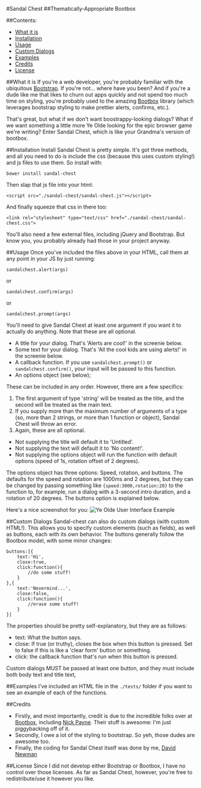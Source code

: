 #Sandal Chest
##Thematically-Appropriate Bootbox

##Contents:

 - [What it is](#what-is-it)
 - [Installation](#installation)
 - [Usage](#usage)
 - [Custom Dialogs](#custom-dialogs)
 - [Examples](#examples)
 - [Credits](#credits)
 - [License](#license)

##What it is
If you're a web developer, you're probably familiar with the ubiquitous [Bootstrap](http://getbootstrap.com/). If you're not... where have you been? And if you're a dude like me that likes to churn out apps quickly and not spend too much time on styling, you're probably used to the amazing [Bootbox](http://bootboxjs.com/) library (which leverages bootstrap styling to make prettier alerts, confirms, etc.). 

That's great, but what if we don't want boostrappy-looking dialogs? What if we want something a little more Ye Olde looking for the epic browser game we're writing? Enter Sandal Chest, which is like your Grandma's version of bootbox.

##Installation
Install Sandal Chest is pretty simple. It's got three methods, and all you need to do is include the css (because this uses custom styling!) and js files to use them. So install with:

```bower install sandal-chest```

Then slap that js file into your html:

```<script src="./sandal-chest/sandal-chest.js"></script>```

And finally squeeze that css in there too:

```<link rel="stylesheet" type="text/css" href="./sandal-chest/sandal-chest.css">```

You'll also need a few external files, including jQuery and Bootstrap. But know you, you probably already had those in your project anyway.

##Usage
Once you've included the files above in your HTML, call them at any point in your JS by just running:

`sandalchest.alert(args)`

or

`sandalchest.confirm(args)`

or

`sandalchest.prompt(args)`

You'll need to give Sandal Chest at least one argument if you want it to actually do anything. Note that these are all optional.
 - A title for your dialog. That's 'Alerts are cool!' in the screenie below.
 - Some text for your dialog. That's 'All the cool kids are using alerts!' in the screenie below.
 - A callback function. If you use `sandalchest.prompt()` or `sandalchest.confirm()`, your input will be passed to this function. 
 - An options object (see below);

These can be included in any order. However, there are a few specifics:

 1. The first argument of type 'string' will be treated as the title, and the second will be treated as the main text.
 2. If you supply more than the maximum number of arguments of a type (so, more than 2 strings, or more than 1 function or object), Sandal Chest will throw an error.
 3. Again, these are all optional. 
  - Not supplying the title will default it to 'Untitled'. 
  - Not supplying the text will default it to 'No content!'.
  - Not supplying the options object will run the function with default options (speed of 1s, rotation offset of 2 degrees).

The options object has three options: Speed, rotation, and buttons. The defaults for the speed and rotation are 1000ms and 2 degrees, but they can be changed by passing something like `{speed:3000,rotation:20}` to the function to, for example, run a dialog with a 3-second intro duration, and a rotation of 20 degrees. The buttons option is explained below.

Here's a nice screenshot for you:
![Ye Olde User Interface Example](./tests/screenie.png)

##Custom Dialogs
Sandal-chest can also do custom dialogs (with custom HTML!). This allows you to specify custom elements (such as fields), as well as buttons, each with its own behavior. The buttons generally follow the Bootbox model, with some minor changes:

    buttons:[{
    	text:'Hi',
    	close:true,
    	click:function(){
    		//do some stuff!
    	}
    },{
    	text:'Nevermind...',
    	close:false,
    	click:function(){
    		//erase some stuff!
    	}
    }]

The properties should be pretty self-explanatory, but they are as follows:

 - text: What the button says.
 - close: If true (or truthy), closes the box when this button is pressed. Set to false if this is like a 'clear form' button or something.
 - click: the callback function that's run when this button is pressed. 

Custom dialogs MUST be passed at least one button, and they must include both body text and title text,

##Examples
I've included an HTML file in the `./tests/` folder if you want to see an example of each of the functions.

##Credits
 - Firstly, and most importantly, credit is due to the incredible folks over at [Bootbox](http://bootboxjs.com/), including [Nick Payne](http://twitter.com/makeusabrew). Their stuff is awesome: I'm just piggybacking off of it.
 - Secondly, I owe a lot of the styling to bootstrap. So yeh, those dudes are awesome too.
 - Finally, the coding for Sandal Chest itself was done by me, [David Newman](https://github.com/Newms34/)

##License
Since I did not develop either Bootstrap or Bootbox, I have no control over those licenses. As far as Sandal Chest, however, you're free to redistribute/use it however you like. 
